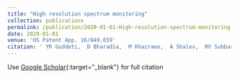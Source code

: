 ```yaml
---
title: "High resolution spectrum monitoring"
collection: publications
permalink: /publication/2020-01-01-High-resolution-spectrum-monitoring
date: 2020-01-01
venue: 'US Patent App. 16/849,659'
citation: ' YR Guddeti,  D Bharadia,  M Khazraee,  A Shalev,  RV Subbaraman, &quot;High resolution spectrum monitoring.&quot; US Patent App. 16/849,659, 2020.'
---
```

Use [Google Scholar](https://scholar.google.com/scholar?q=High+resolution+spectrum+monitoring){:target="_blank"} for full citation
